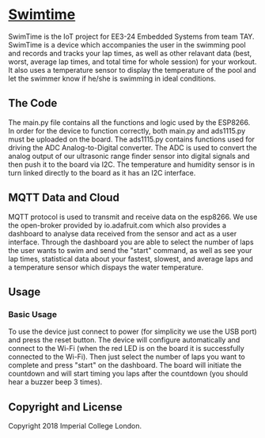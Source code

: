 # [Swimtime](https://swimtime.github.io)

SwimTime is the IoT project for EE3-24 Embedded Systems from team TAY. SwimTime is a device which accompanies the user in the swimming pool and records and tracks your lap times, as well as other relavant data (best, worst, average lap times, and total time for whole session) for your workout. It also uses a temperature sensor to display the temperature of the pool and let the swimmer know if he/she is swimming in ideal conditions.

## The Code

The main.py file contains all the functions and logic used by the ESP8266. In order for the device to function correctly, both main.py and ads1115.py must be uploaded on the board. The ads1115.py contains functions used for driving the ADC Analog-to-Digital converter. The ADC is used to convert the analog output of our ultrasonic range finder sensor into digital signals and then push it to the board via I2C. The temperature and humidity sensor is in turn linked directly to the board as it has an I2C interface.



## MQTT Data and Cloud

MQTT protocol is used to transmit and receive data on the esp8266. We use the open-broker provided by io.adafruit.com which also provides a dashboard to analyse data received from the sensor and act as a user interface. Through the dashboard you are able to select the number of laps the user wants to swim and send the "start" command, as well as see your lap times, statistical data about your fastest, slowest, and average laps and a temperature sensor which dispays the water temperature. 



## Usage

### Basic Usage

To use the device just connect to power (for simplicity we use the USB port) and press the reset button. The device will configure automatically and connect to the Wi-Fi (when the red LED is on the board it is successfully connected to the Wi-Fi). Then just select the number of laps you want to complete and press "start" on the dashboard. The board will initiate the countdown and will start timing you laps after the countdown (you should hear a buzzer beep 3 times). 





## Copyright and License

Copyright 2018 Imperial College London. 
